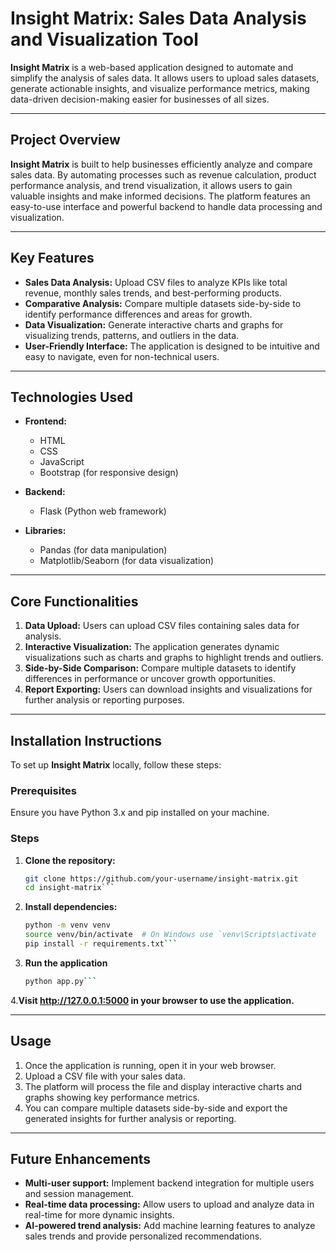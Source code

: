 # Insight Matrix: Sales Data Analysis and Visualization Tool

**Insight Matrix** is a web-based application designed to automate and simplify the analysis of sales data. It allows users to upload sales datasets, generate actionable insights, and visualize performance metrics, making data-driven decision-making easier for businesses of all sizes.

---

## Project Overview

**Insight Matrix** is built to help businesses efficiently analyze and compare sales data. By automating processes such as revenue calculation, product performance analysis, and trend visualization, it allows users to gain valuable insights and make informed decisions. The platform features an easy-to-use interface and powerful backend to handle data processing and visualization.

---

## Key Features

- **Sales Data Analysis:** Upload CSV files to analyze KPIs like total revenue, monthly sales trends, and best-performing products.
- **Comparative Analysis:** Compare multiple datasets side-by-side to identify performance differences and areas for growth.
- **Data Visualization:** Generate interactive charts and graphs for visualizing trends, patterns, and outliers in the data.
- **User-Friendly Interface:** The application is designed to be intuitive and easy to navigate, even for non-technical users.

---

## Technologies Used

- **Frontend:**  
  - HTML  
  - CSS  
  - JavaScript  
  - Bootstrap (for responsive design)

- **Backend:**  
  - Flask (Python web framework)

- **Libraries:**  
  - Pandas (for data manipulation)  
  - Matplotlib/Seaborn (for data visualization)

---

## Core Functionalities

1. **Data Upload:** Users can upload CSV files containing sales data for analysis.
2. **Interactive Visualization:** The application generates dynamic visualizations such as charts and graphs to highlight trends and outliers.
3. **Side-by-Side Comparison:** Compare multiple datasets to identify differences in performance or uncover growth opportunities.
4. **Report Exporting:** Users can download insights and visualizations for further analysis or reporting purposes.

---

## Installation Instructions

To set up **Insight Matrix** locally, follow these steps:

### Prerequisites

Ensure you have Python 3.x and pip installed on your machine.

### Steps

1. **Clone the repository:**

   ```bash
   git clone https://github.com/your-username/insight-matrix.git
   cd insight-matrix```

2. **Install dependencies:**

   ```bash
   python -m venv venv
   source venv/bin/activate  # On Windows use `venv\Scripts\activate
   pip install -r requirements.txt```

3. **Run the application**

   ```bash
   python app.py```

4.**Visit http://127.0.0.1:5000 in your browser to use the application.**

---

## Usage

1. Once the application is running, open it in your web browser.
2. Upload a CSV file with your sales data.
3. The platform will process the file and display interactive charts and graphs showing key performance metrics.
4. You can compare multiple datasets side-by-side and export the generated insights for further analysis or reporting.

---

## Future Enhancements

- **Multi-user support:** Implement backend integration for multiple users and session management.
- **Real-time data processing:** Allow users to upload and analyze data in real-time for more dynamic insights.
- **AI-powered trend analysis:** Add machine learning features to analyze sales trends and provide personalized recommendations.


  





  
